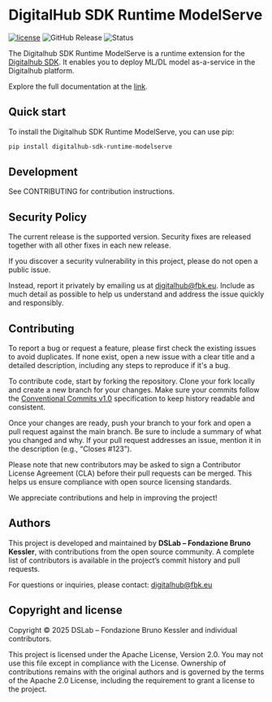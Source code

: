 # DigitalHub SDK Runtime ModelServe

[![license](https://img.shields.io/badge/license-Apache%202.0-blue)](https://github.com/scc-digitalhub/digitalhub-sdk-runtime-modelserve/LICENSE) ![GitHub Release](https://img.shields.io/github/v/release/scc-digitalhub/digitalhub-sdk-runtime-modelserve)
![Status](https://img.shields.io/badge/status-stable-gold)

The Digitalhub SDK Runtime ModelServe is a runtime extension for the [Digitalhub SDK](https://github.com/scc-digitalhub/digitalhub-sdk). It enables you to deploy ML/DL model as-a-service in the Digitalhub platform.

Explore the full documentation at the [link](https://scc-digitalhub.github.io/sdk-docs/reference/runtimes/).

## Quick start

To install the Digitalhub SDK Runtime ModelServe, you can use pip:

```bash
pip install digitalhub-sdk-runtime-modelserve
```

## Development

See CONTRIBUTING for contribution instructions.

## Security Policy

The current release is the supported version. Security fixes are released together with all other fixes in each new release.

If you discover a security vulnerability in this project, please do not open a public issue.

Instead, report it privately by emailing us at digitalhub@fbk.eu. Include as much detail as possible to help us understand and address the issue quickly and responsibly.

## Contributing

To report a bug or request a feature, please first check the existing issues to avoid duplicates. If none exist, open a new issue with a clear title and a detailed description, including any steps to reproduce if it's a bug.

To contribute code, start by forking the repository. Clone your fork locally and create a new branch for your changes. Make sure your commits follow the [Conventional Commits v1.0](https://www.conventionalcommits.org/en/v1.0.0/) specification to keep history readable and consistent.

Once your changes are ready, push your branch to your fork and open a pull request against the main branch. Be sure to include a summary of what you changed and why. If your pull request addresses an issue, mention it in the description (e.g., “Closes #123”).

Please note that new contributors may be asked to sign a Contributor License Agreement (CLA) before their pull requests can be merged. This helps us ensure compliance with open source licensing standards.

We appreciate contributions and help in improving the project!

## Authors

This project is developed and maintained by **DSLab – Fondazione Bruno Kessler**, with contributions from the open source community. A complete list of contributors is available in the project’s commit history and pull requests.

For questions or inquiries, please contact: [digitalhub@fbk.eu](mailto:digitalhub@fbk.eu)

## Copyright and license

Copyright © 2025 DSLab – Fondazione Bruno Kessler and individual contributors.

This project is licensed under the Apache License, Version 2.0.
You may not use this file except in compliance with the License. Ownership of contributions remains with the original authors and is governed by the terms of the Apache 2.0 License, including the requirement to grant a license to the project.
